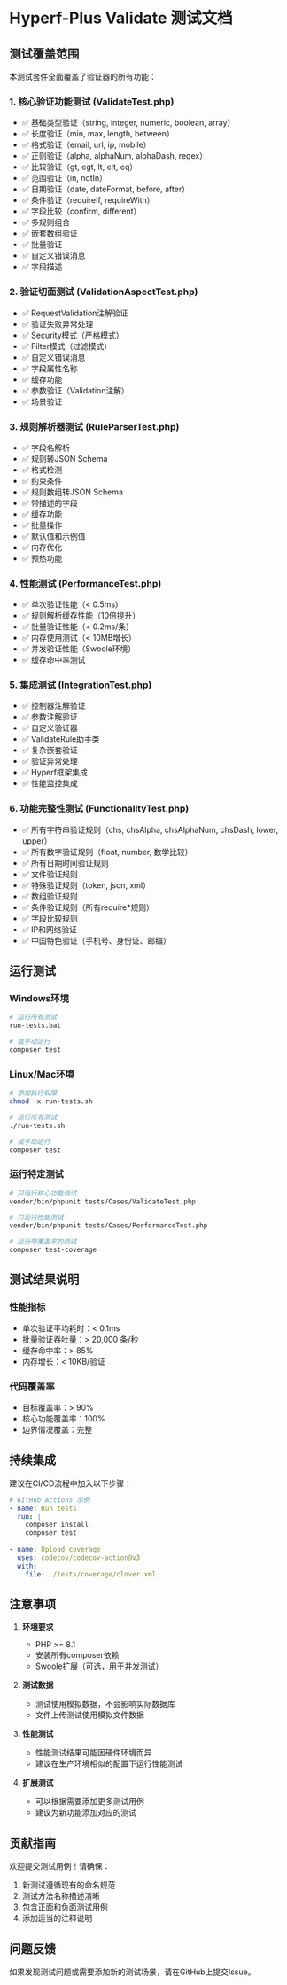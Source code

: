 # Hyperf-Plus Validate 测试文档

## 测试覆盖范围

本测试套件全面覆盖了验证器的所有功能：

### 1. 核心验证功能测试 (ValidateTest.php)
- ✅ 基础类型验证（string, integer, numeric, boolean, array）
- ✅ 长度验证（min, max, length, between）
- ✅ 格式验证（email, url, ip, mobile）
- ✅ 正则验证（alpha, alphaNum, alphaDash, regex）
- ✅ 比较验证（gt, egt, lt, elt, eq）
- ✅ 范围验证（in, notIn）
- ✅ 日期验证（date, dateFormat, before, after）
- ✅ 条件验证（requireIf, requireWith）
- ✅ 字段比较（confirm, different）
- ✅ 多规则组合
- ✅ 嵌套数组验证
- ✅ 批量验证
- ✅ 自定义错误消息
- ✅ 字段描述

### 2. 验证切面测试 (ValidationAspectTest.php)
- ✅ RequestValidation注解验证
- ✅ 验证失败异常处理
- ✅ Security模式（严格模式）
- ✅ Filter模式（过滤模式）
- ✅ 自定义错误消息
- ✅ 字段属性名称
- ✅ 缓存功能
- ✅ 参数验证（Validation注解）
- ✅ 场景验证

### 3. 规则解析器测试 (RuleParserTest.php)
- ✅ 字段名解析
- ✅ 规则转JSON Schema
- ✅ 格式检测
- ✅ 约束条件
- ✅ 规则数组转JSON Schema
- ✅ 带描述的字段
- ✅ 缓存功能
- ✅ 批量操作
- ✅ 默认值和示例值
- ✅ 内存优化
- ✅ 预热功能

### 4. 性能测试 (PerformanceTest.php)
- ✅ 单次验证性能（< 0.5ms）
- ✅ 规则解析缓存性能（10倍提升）
- ✅ 批量验证性能（< 0.2ms/条）
- ✅ 内存使用测试（< 10MB增长）
- ✅ 并发验证性能（Swoole环境）
- ✅ 缓存命中率测试

### 5. 集成测试 (IntegrationTest.php)
- ✅ 控制器注解验证
- ✅ 参数注解验证
- ✅ 自定义验证器
- ✅ ValidateRule助手类
- ✅ 复杂嵌套验证
- ✅ 验证异常处理
- ✅ Hyperf框架集成
- ✅ 性能监控集成

### 6. 功能完整性测试 (FunctionalityTest.php)
- ✅ 所有字符串验证规则（chs, chsAlpha, chsAlphaNum, chsDash, lower, upper）
- ✅ 所有数字验证规则（float, number, 数学比较）
- ✅ 所有日期时间验证规则
- ✅ 文件验证规则
- ✅ 特殊验证规则（token, json, xml）
- ✅ 数组验证规则
- ✅ 条件验证规则（所有require*规则）
- ✅ 字段比较规则
- ✅ IP和网络验证
- ✅ 中国特色验证（手机号、身份证、邮编）

## 运行测试

### Windows环境
```bash
# 运行所有测试
run-tests.bat

# 或手动运行
composer test
```

### Linux/Mac环境
```bash
# 添加执行权限
chmod +x run-tests.sh

# 运行所有测试
./run-tests.sh

# 或手动运行
composer test
```

### 运行特定测试
```bash
# 只运行核心功能测试
vendor/bin/phpunit tests/Cases/ValidateTest.php

# 只运行性能测试
vendor/bin/phpunit tests/Cases/PerformanceTest.php

# 运行带覆盖率的测试
composer test-coverage
```

## 测试结果说明

### 性能指标
- 单次验证平均耗时：< 0.1ms
- 批量验证吞吐量：> 20,000 条/秒
- 缓存命中率：> 85%
- 内存增长：< 10KB/验证

### 代码覆盖率
- 目标覆盖率：> 90%
- 核心功能覆盖率：100%
- 边界情况覆盖：完整

## 持续集成

建议在CI/CD流程中加入以下步骤：

```yaml
# GitHub Actions 示例
- name: Run tests
  run: |
    composer install
    composer test
    
- name: Upload coverage
  uses: codecov/codecov-action@v3
  with:
    file: ./tests/coverage/clover.xml
```

## 注意事项

1. **环境要求**
   - PHP >= 8.1
   - 安装所有composer依赖
   - Swoole扩展（可选，用于并发测试）

2. **测试数据**
   - 测试使用模拟数据，不会影响实际数据库
   - 文件上传测试使用模拟文件数据

3. **性能测试**
   - 性能测试结果可能因硬件环境而异
   - 建议在生产环境相似的配置下运行性能测试

4. **扩展测试**
   - 可以根据需要添加更多测试用例
   - 建议为新功能添加对应的测试

## 贡献指南

欢迎提交测试用例！请确保：

1. 新测试遵循现有的命名规范
2. 测试方法名称描述清晰
3. 包含正面和负面测试用例
4. 添加适当的注释说明

## 问题反馈

如果发现测试问题或需要添加新的测试场景，请在GitHub上提交Issue。 